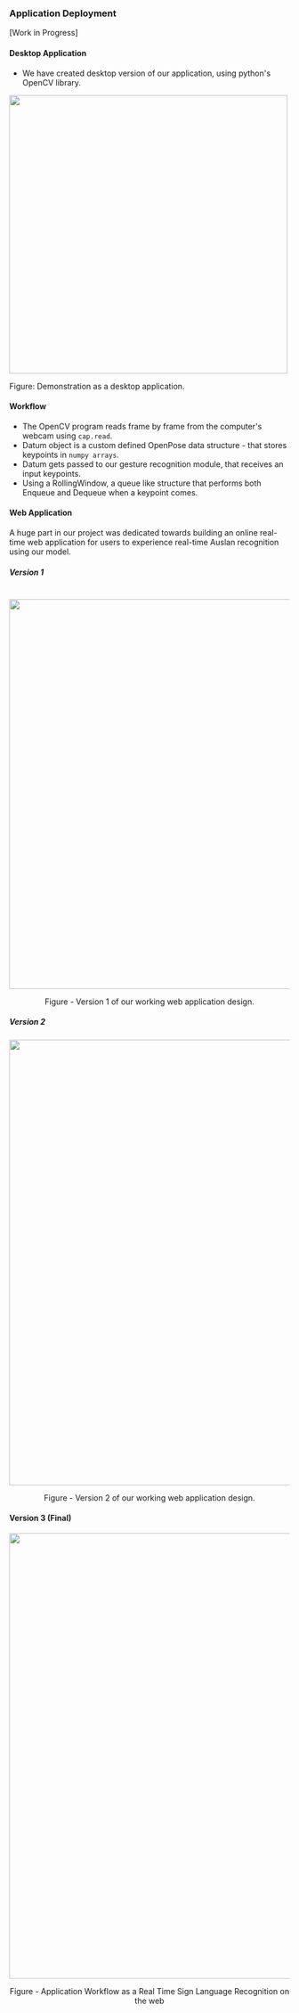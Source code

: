 ### Application Deployment

[Work in Progress]

#### Desktop Application
* We have created desktop version of our application, using python's OpenCV library.

<div class="center-align">
    <img style="width:500px; height:auto;" src="images/SystemApplication/Demo_Gif.gif">
    <p> Figure: Demonstration as a desktop application. </p>
</div>

#### Workflow
* The OpenCV program reads frame by frame from the computer's webcam using `cap.read`.
* Datum object is a custom defined OpenPose data structure - that stores keypoints in `numpy arrays`.
* Datum gets passed to our gesture recognition module, that receives an input keypoints.
* Using a RollingWindow, a queue like structure that performs both Enqueue and Dequeue when a keypoint comes.

#### Web Application

A huge part in our project was dedicated towards building an online real-time web application for users to experience real-time Auslan recognition using our model.

##### Version 1
<br>
<div style="text-align:center">
    <img class="materialboxed" src="images/SystemApplication/app_draft.png" style="width:700px; height:auto">
    <p>Figure - Version 1 of our working web application design.</p>
</div>

##### Version 2
<div style="text-align:center">
    <img src="images/SystemApplication/WebAppVer2.png" style="width:800px; height:auto">
    <p>Figure - Version 2 of our working web application design.</p>
</div>

#### Version 3 (Final)
<div style="text-align:center">
    <img class="materialboxed" src="images/SystemApplication/System_Diagram_Detail.png" style="width:800px; height:auto">
    <p>Figure - Application Workflow as a Real Time Sign Language Recognition on the web</p>
</div>





